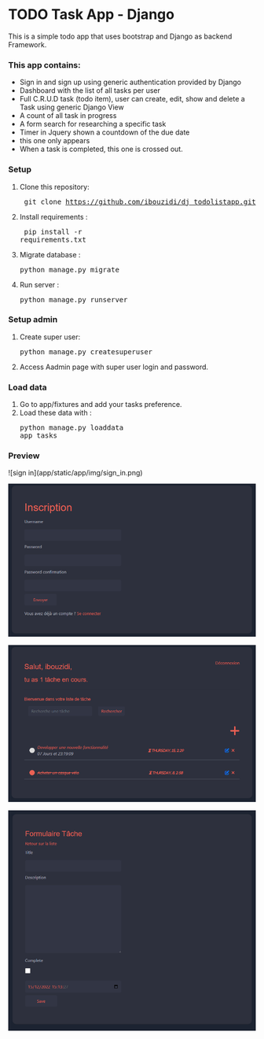 # TODO Task App - Django

This is a simple todo app that uses bootstrap and Django as backend Framework.


### This app contains: 
<ul>
<li>Sign in and sign up using generic authentication provided by Django</li>
<li>Dashboard with the list of all tasks per user</li>
<li>Full C.R.U.D task (todo item), user can create, edit, show and delete a Task using generic Django View</li>
<li>A count of all task in progress</li>
<li>A form search for researching a specific task</li>
<li>Timer in Jquery shown a countdown of the due date</li>
<li>this one only appears</li>
<li>When a task is completed, this one is crossed out.</li>
</ul>

### Setup
1. Clone this repository: <pre> git clone https://github.com/ibouzidi/dj_todolistapp.git </pre>
2. Install requirements : <pre> pip install -r requirements.txt</pre>
3. Migrate database : <pre>python manage.py migrate</pre>
4. Run server : <pre>python manage.py runserver</pre>

### Setup admin
1. Create super user: <pre>python manage.py createsuperuser</pre>
2. Access Aadmin page with super user login and password.

### Load data
1. Go to app/fixtures and add your tasks preference.
2. Load these data with : <pre>python manage.py loaddata app_tasks</pre>

<h3>Preview</h3>
![sign in](app/static/app/img/sign_in.png)

![sign up](app/static/app/img/sign_up.png)

![tasks list](app/static/app/img/tasks_list.png)

![add task](app/static/app/img/add_task.png)
